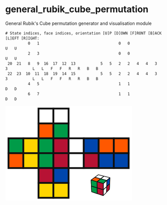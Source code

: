 # general_rubik_cube_permutation
General Rubik's Cube permutation generator and visualisation module 

```
# State indices, face indices, orientation [U]P [D]OWN [F]RONT [B]ACK [L]EFT [R]IGHT:
          0   1                                   0   0                                   U   U                 
          2   3                                   0   0                                   U   U                 
 20  21   8   9  16  17  12  13           5   5   2   2   4   4   3   3           L   L   F   F   R   R   B   B 
 22  23  10  11  18  19  14  15           5   5   2   2   4   4   3   3           L   L   F   F   R   R   B   B 
          4   5                                   1   1                                   D   D                 
          6   7                                   1   1                                   D   D                 
```

![2x2x2 Cube](2x2x2.png)
